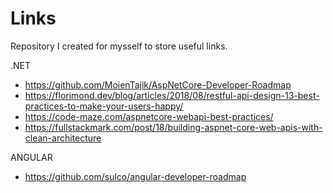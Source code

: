 # Links
Repository I created for mysself to store useful links.

.NET 
* https://github.com/MoienTajik/AspNetCore-Developer-Roadmap
* https://florimond.dev/blog/articles/2018/08/restful-api-design-13-best-practices-to-make-your-users-happy/
* https://code-maze.com/aspnetcore-webapi-best-practices/
* https://fullstackmark.com/post/18/building-aspnet-core-web-apis-with-clean-architecture



ANGULAR
* https://github.com/sulco/angular-developer-roadmap


